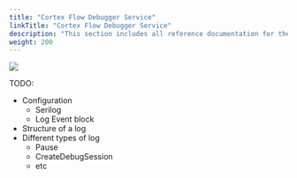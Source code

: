 ```yaml
---
title: "Cortex Flow Debugger Service"
linkTitle: "Cortex Flow Debugger Service"
description: "This section includes all reference documentation for the logs generated by the Cortex Flow Debugger Service."
weight: 200
---
```


<img src="/images/work-in-progress.jpg">

TODO:

- Configuration
  - Serilog
  - Log Event block
- Structure of a log
- Different types of log
  - Pause
  - CreateDebugSession
  - etc
